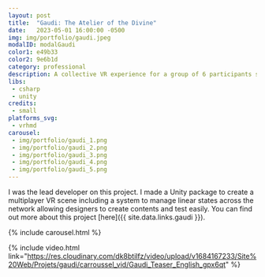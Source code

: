 ```yaml
---
layout: post
title:  "Gaudi: The Atelier of the Divine"
date:   2023-05-01 16:00:00 -0500
img: img/portfolio/gaudi.jpeg
modalID: modalGaudi
color1: e49b33
color2: 9e6b1d
category: professional
description: A collective VR experience for a group of 6 participants simultaneously
libs:
 - csharp
 - unity
credits:
 - small
platforms_svg:
 - vrhmd
carousel:
 - img/portfolio/gaudi_1.png
 - img/portfolio/gaudi_2.png
 - img/portfolio/gaudi_3.png
 - img/portfolio/gaudi_4.png
 - img/portfolio/gaudi_5.png
---
```

I was the lead developer on this project. I made a Unity package to create a multiplayer VR scene including a system to manage linear states across the network allowing designers to create contents and test easily.
You can find out more about this project [here]({{ site.data.links.gaudi }}).<br/>

{% include carousel.html %}

{% include video.html link="https://res.cloudinary.com/dk8btilfz/video/upload/v1684167233/Site%20Web/Projets/gaudi/carroussel_vid/Gaudi_Teaser_English_gpx6qt" %}
